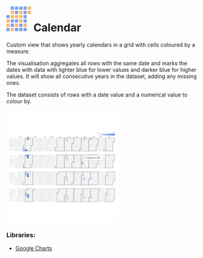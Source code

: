 # ![](icon.svg) Calendar

Custom view that shows yearly calendars in a grid with cells coloured by a measure.

The visualisation aggregates all rows with the same date and marks the dates with data with lighter blue for lower values and darker blue for higher values. It will show all consecutive years in the dataset, adding any missing ones.

The dataset consists of rows with a date value and a numerical value to colour by.

![screenshot](thumbnail.png)

### Libraries:
 - [Google Charts](https://developers.google.com/chart/interactive/docs/gallery/calendar)